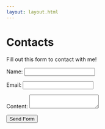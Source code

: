 ```yaml
---
layout: layout.html
---
```


# Contacts

Fill out this form to contact with me!

<form method="POST" data-netlify="true">
    <p>
        <label>
            Name:
            <input type="text" name="name" >
        </label>
    </p>
    <p>
        <label for="email">
            Email:
        </label>
        <input type="email" name="email"/>
    </p>
    <p>
        <label for="content">Content:</label>
        <textarea name="content" id="content"></textarea>
    </p>
    <input type="submit" value="Send Form">
</form>
